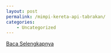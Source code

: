 ```yaml
---
layout: post
permalink: /mimpi-kereta-api-tabrakan/
categories:
    - Uncategorized
---
```


[Baca Selengkapnya](/03)